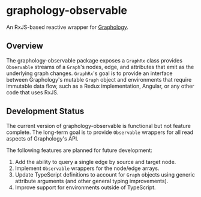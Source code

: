 # graphology-observable
An RxJS-based reactive wrapper for [Graphology](https://github.com/graphology/graphology).

## Overview
The graphology-observable package exposes a `GraphRx` class provides `Observable` streams of
a `Graph`'s nodes, edge, and attributes that emit as the underlying graph changes.
`GraphRx`'s goal is to provide an interface between Graphology's mutable `Graph` object
and environments that require immutable data flow, such as a Redux implementation, Angular,
or any other code that uses RxJS.

## Development Status
The current version of graphology-observable is functional but not feature complete.
The long-term goal is to provide `Observable` wrappers for all read aspects of Graphology's API.

The following features are planned for future development:
1. Add the ability to query a single edge by source and target node.
2. Implement `Observable` wrappers for the node/edge arrays.
3. Update TypeScript definitions to account for `Graph` objects using generic attribute arguments
(and other general typing improvements).
3. Improve support for environments outside of TypeScript.
